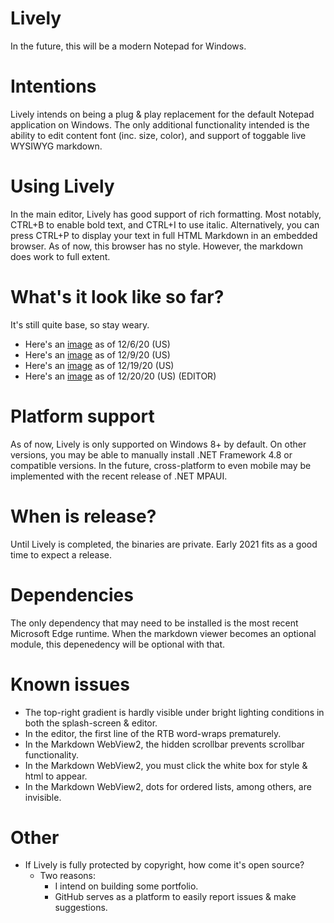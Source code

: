 # Lively
In the future, this will be a modern Notepad for Windows. 

# Intentions
Lively intends on being a plug & play replacement for the default Notepad application on Windows. 
The only additional functionality intended is the ability to edit content font (inc. size, color), and support of toggable live WYSIWYG markdown. 
 
# Using Lively
In the main editor, Lively has good support of rich formatting. Most notably, CTRL+B to enable bold text, and CTRL+I to use italic. 
Alternatively, you can press CTRL+P to display your text in full HTML Markdown in an embedded browser. 
As of now, this browser has no style. However, the markdown does work to full extent. 

# What's it look like so far? 
It's still quite base, so stay weary. 

- Here's an [image](https://ibb.co/6HGrd8L) as of 12/6/20  (US)
- Here's an [image](https://ibb.co/g34Rtn9) as of 12/9/20  (US)
- Here's an [image](https://ibb.co/pncbnwD) as of 12/19/20 (US)
- Here's an [image](https://ibb.co/4f9B9N6) as of 12/20/20 (US) (EDITOR)

# Platform support
As of now, Lively is only supported on Windows 8+ by default. On other versions, you may be able to manually install .NET Framework 4.8 or compatible versions.
In the future, cross-platform to even mobile may be implemented with the recent release of .NET MPAUI.

# When is release? 
Until Lively is completed, the binaries are private. Early 2021 fits as a good time to expect a release.

# Dependencies
The only dependency that may need to be installed is the most recent Microsoft Edge runtime. 
When the markdown viewer becomes an optional module, this depenedency will be optional with that.

# Known issues
- The top-right gradient is hardly visible under bright lighting conditions in both the splash-screen & editor. 
- In the editor, the first line of the RTB word-wraps prematurely. 
- In the Markdown WebView2, the hidden scrollbar prevents scrollbar functionality. 
- In the Markdown WebView2, you must click the white box for style & html to appear. 
- In the Markdown WebView2, dots for ordered lists, among others, are invisible. 

# Other
- If Lively is fully protected by copyright, how come it's open source?
   - Two reasons:
     - I intend on building some portfolio. 
     - GitHub serves as a platform to easily report issues & make suggestions.

